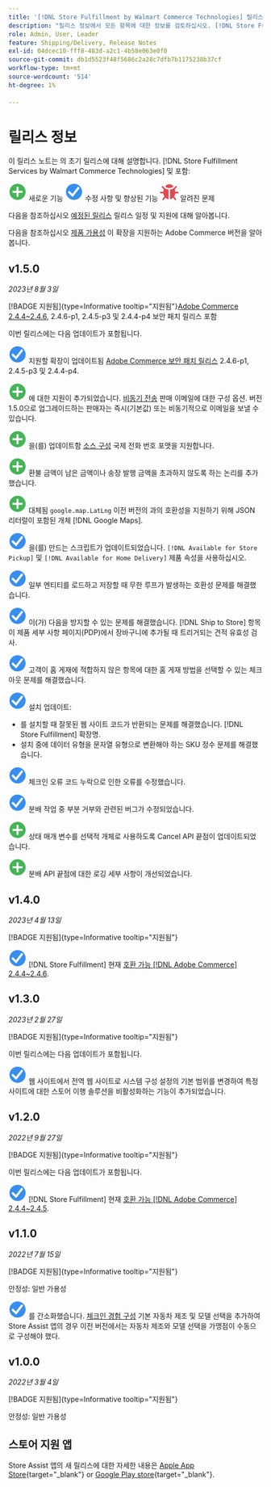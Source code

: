 ```yaml
---
title: '[!DNL Store Fulfillment by Walmart Commerce Technologies] 릴리스 정보'
description: "릴리스 정보에서 모든 항목에 대한 정보를 검토하십시오. [!DNL Store Fulfillment by Walmart Commerce Technologies] 릴리스."
role: Admin, User, Leader
feature: Shipping/Delivery, Release Notes
exl-id: 04dcec10-fff8-483d-a2c1-4b58e063e0f0
source-git-commit: db1d5523f48f5686c2a28c7dfb7b1175238b37cf
workflow-type: tm+mt
source-wordcount: '514'
ht-degree: 1%

---
```


# 릴리스 정보

이 릴리스 노트는 의 초기 릴리스에 대해 설명합니다. [!DNL Store Fulfillment Services by Walmart Commerce Technologies] 및 포함:

![신규](../assets/new.svg) 새로운 기능
![해결된 문제](../assets/fix.svg) 수정 사항 및 향상된 기능
![알려진 문제](../assets/bug.svg) 알려진 문제

다음을 참조하십시오 [예정된 릴리스](https://experienceleague.adobe.com/docs/commerce-operations/release/planning/schedule.html) 릴리스 일정 및 지원에 대해 알아봅니다.

다음을 참조하십시오 [제품 가용성](https://experienceleague.adobe.com/docs/commerce-operations/release/product-availability.html) 이 확장을 지원하는 Adobe Commerce 버전을 알아봅니다.

## v1.5.0

*2023년 8월 3일*

[!BADGE 지원됨]{type=Informative tooltip="지원됨"}[Adobe Commerce 2.4.4~2.4.6](https://experienceleague.adobe.com/docs/commerce-operations/release/product-availability.html), 2.4.6-p1, 2.4.5-p3 및 2.4.4-p4 보안 패치 릴리스 포함

이번 릴리스에는 다음 업데이트가 포함됩니다.

![신규](../assets/fix.svg) 지원할 확장이 업데이트됨 [Adobe Commerce 보안 패치 릴리스](https://experienceleague.adobe.com/docs/commerce-operations/release/notes/security-patches/overview.html) 2.4.6-p1, 2.4.5-p3 및 2.4.4-p4.

![신규](../assets/new.svg)<!-- WMTP-918 --> 에 대한 지원이 추가되었습니다. [비동기 전송](sales-emails.md) 판매 이메일에 대한 구성 옵션. 버전 1.5.0으로 업그레이드하는 판매자는 즉시(기본값) 또는 비동기적으로 이메일을 보낼 수 있습니다.

![신규](../assets/new.svg)<!-- WMTP-916--> 을(를) 업데이트함 [소스 구성](merchant-store-configuration.md) 국제 전화 번호 포맷을 지원합니다.

![신규](../assets/new.svg) 환불 금액이 남은 금액이나 송장 발행 금액을 초과하지 않도록 하는 논리를 추가했습니다.

![신규](../assets/new.svg)<!-- WMTP-882 --> 대체됨 `google.map.LatLng` 이전 버전의 과의 호환성을 지원하기 위해 JSON 리터럴이 포함된 개체 [!DNL Google Maps].

![해결된 문제](../assets/fix.svg)<!-- WMTP- --> 을(를) 만드는 스크립트가 업데이트되었습니다. `[!DNL Available for Store Pickup]` 및 `[!DNL Available for Home Delivery]` 제품 속성을 사용하십시오.

![해결된 문제](../assets/fix.svg)<!-- WMTP-915 --> 일부 엔티티를 로드하고 저장할 때 무한 루프가 발생하는 호환성 문제를 해결했습니다.

![해결된 문제](../assets/fix.svg)<!-- WMTP-921 --> 이(가) 다음을 방지할 수 있는 문제를 해결했습니다. [!DNL Ship to Store] 항목이 제품 세부 사항 페이지(PDP)에서 장바구니에 추가될 때 트리거되는 견적 유효성 검사.

![해결된 문제](../assets/fix.svg)<!-- WMTP- 932 --> 고객이 홈 게재에 적합하지 않은 항목에 대한 홈 게재 방법을 선택할 수 있는 체크아웃 문제를 해결했습니다.

![해결된 문제](../assets/fix.svg) 설치 업데이트:

- <!-- WMTP-880--> 를 설치할 때 잘못된 웹 사이트 코드가 반환되는 문제를 해결했습니다. [!DNL Store Fulfillment] 확장명.

- <!-- WMTP-878--> 설치 중에 데이터 유형을 문자열 유형으로 변환해야 하는 SKU 정수 문제를 해결했습니다.

![해결된 문제](../assets/fix.svg)<!-- WMTP-915--> 체크인 오류 코드 누락으로 인한 오류를 수정했습니다.

![해결된 문제](../assets/fix.svg)<!-- WMTP-932 --> 분배 작업 중 부분 거부와 관련된 버그가 수정되었습니다.

![신규](../assets/new.svg)<!-- WMTP-953 --> 상태 매개 변수를 선택적 개체로 사용하도록 Cancel API 끝점이 업데이트되었습니다.

![신규](../assets/new.svg)<!-- WMTP-960 --> 분배 API 끝점에 대한 로깅 세부 사항이 개선되었습니다.

## v1.4.0

*2023년 4월 13일*

[!BADGE 지원됨]{type=Informative tooltip="지원됨"}

![신규](../assets/fix.svg) [!DNL Store Fulfillment] 현재 [호환 가능 [!DNL Adobe Commerce] 2.4.4~2.4.6](https://experienceleague.adobe.com/docs/commerce-operations/release/product-availability.html).


## v1.3.0

*2023년 2월 27일*

[!BADGE 지원됨]{type=Informative tooltip="지원됨"}

이번 릴리스에는 다음 업데이트가 포함됩니다.

![신규](../assets/fix.svg)<!-- WMTP-795 --> 웹 사이트에서 전역 웹 사이트로 시스템 구성 설정의 기본 범위를 변경하여 특정 사이트에 대한 스토어 이행 솔루션을 비활성화하는 기능이 추가되었습니다.

## v1.2.0

*2022년 9월 27일*

[!BADGE 지원됨]{type=Informative tooltip="지원됨"}

이번 릴리스에는 다음 업데이트가 포함됩니다.

![신규](../assets/fix.svg) [!DNL Store Fulfillment] 현재 [호환 가능 [!DNL Adobe Commerce] 2.4.4~2.4.5](https://experienceleague.adobe.com/docs/commerce-operations/release/product-availability.html).


## v1.1.0

*2022년 7월 15일*

[!BADGE 지원됨]{type=Informative tooltip="지원됨"}

안정성: 일반 가용성

![신규](../assets/fix.svg)<!-- WMTP-731 --> 를 간소화했습니다. [체크인 경험 구성](check-in-experience-setup.md) 기본 자동차 제조 및 모델 선택을 추가하여 Store Assist 앱의 경우 이전 버전에서는 자동차 제조와 모델 선택을 가맹점이 수동으로 구성해야 했다.

## v1.0.0

*2022년 3월 4일*

[!BADGE 지원됨]{type=Informative tooltip="지원됨"}

안정성: 일반 가용성

## 스토어 지원 앱

Store Assist 앱의 새 릴리스에 대한 자세한 내용은 [Apple App Store](https://apps.apple.com/us/app/store-assist-by-walmart/id1609281539){target="_blank"} or [Google Play store](https://play.google.com/store/apps/details?id=com.walmart.faas.storeassist){target="_blank"}.
